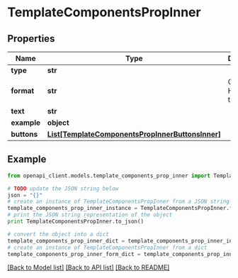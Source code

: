 # TemplateComponentsPropInner


## Properties
Name | Type | Description | Notes
------------ | ------------- | ------------- | -------------
**type** | **str** |  | [optional] 
**format** | **str** | Only for HEADER type | [optional] 
**text** | **str** |  | [optional] 
**example** | **object** |  | [optional] 
**buttons** | [**List[TemplateComponentsPropInnerButtonsInner]**](TemplateComponentsPropInnerButtonsInner.md) |  | [optional] 

## Example

```python
from openapi_client.models.template_components_prop_inner import TemplateComponentsPropInner

# TODO update the JSON string below
json = "{}"
# create an instance of TemplateComponentsPropInner from a JSON string
template_components_prop_inner_instance = TemplateComponentsPropInner.from_json(json)
# print the JSON string representation of the object
print TemplateComponentsPropInner.to_json()

# convert the object into a dict
template_components_prop_inner_dict = template_components_prop_inner_instance.to_dict()
# create an instance of TemplateComponentsPropInner from a dict
template_components_prop_inner_form_dict = template_components_prop_inner.from_dict(template_components_prop_inner_dict)
```
[[Back to Model list]](../README.md#documentation-for-models) [[Back to API list]](../README.md#documentation-for-api-endpoints) [[Back to README]](../README.md)


